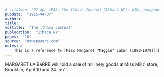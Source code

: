 ```yaml
---
# citation: "07 Apr 1915, The Ithaca Journal (Ithaca NY), p10, newspapers.com"
pubdate:  "1915-04-07"
author: 
title: 
voltitle:  "The Ithaca Journal"
publocation:  "Ithaca NY"
pages:  "10"
source:  "newspapers.com"
notes: >-
    This is a reference to [Miss Margaret "Maggie" Labar (1880-1979)](https://www.findagrave.com/memorial/88609026/margaret-labar) of Danby who describes herself in the census as a "seamstress". Here name has several variations in spelling. In relation to the Mills store, it is consistently spelled "La Barre" however, Margaret did many similar store displays in which her name is consisently spelled "LaBarr". The same is true of many of her mentions in the Danby gossip columns, where both "LaBarr" and "LaBar" are used. "LaBarr" is used in Margaret's own notices and advertisements: she advertised the sale of millinery supplies from her home in Danby, and she also owned a home that she rented. The intermixing of "LaBar" and "LaBarr" occur over many decades, and even her father's obituary spells the family name as "LaBarr". Yet the grave markers say "LABAR" and census data consisently show spelling/capitalization of "LaBar". 
---
```

MARGARET LA BARRE will hold a sale of millinery goods at Miss Mills' store, Brookton, April 10 and 24. 5-7
